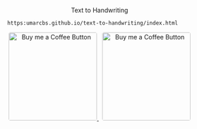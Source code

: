 <p align="center">
Text to Handwriting

          https:umarcbs.github.io/text-to-handwriting/index.html
</p>
<p align="center">
          <a href="https://www.patreon.com/umarcbs">
            <img
              loading="lazy"
              style="border-radius: 4px;"
              alt="Buy me a Coffee Button"
              width="200"
              src="https://c5.patreon.com/external/logo/become_a_patron_button.png"
            />
          </a>
          &nbsp;
          <a href="https://www.buymeacoffee.com/umarcbs">
            <img
              loading="lazy"
              style="border-radius: 4px;"
              alt="Buy me a Coffee Button"
              width="200"
              src="https://cdn.buymeacoffee.com/buttons/default-yellow.png"
            />
          </a>
        </p>
</p>
